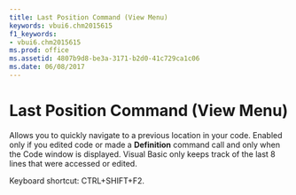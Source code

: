 ```yaml
---
title: Last Position Command (View Menu)
keywords: vbui6.chm2015615
f1_keywords:
- vbui6.chm2015615
ms.prod: office
ms.assetid: 4807b9d8-be3a-3171-b2d0-41c729ca1c06
ms.date: 06/08/2017
---
```



# Last Position Command (View Menu)

Allows you to quickly navigate to a previous location in your code. Enabled only if you edited code or made a  **Definition** command call and only when the Code window is displayed. Visual Basic only keeps track of the last 8 lines that were accessed or edited.

Keyboard shortcut: CTRL+SHIFT+F2.

